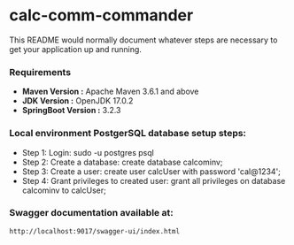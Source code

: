 # calc-comm-commander #

This README would normally document whatever steps are necessary to get your application up and running.

### Requirements ###

- **Maven Version :** Apache Maven 3.6.1 and above
- **JDK Version :** OpenJDK 17.0.2
- **SpringBoot Version :** 3.2.3

### Local environment PostgerSQL database setup steps:
- Step 1: Login:
sudo -u postgres psql
- Step 2: Create a database:
create database calcominv;
- Step 3: Create a user:
create user calcUser with password 'cal@1234';
- Step 4: Grant privileges to created user:
grant all privileges on database calcominv to calcUser;

### Swagger documentation available at:
```  
http://localhost:9017/swagger-ui/index.html
```  